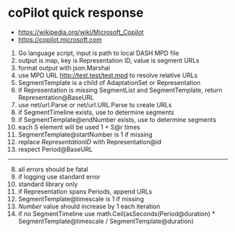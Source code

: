 # coPilot quick response

- <https://wikipedia.org/wiki/Microsoft_Copilot>
- https://copilot.microsoft.com

1. Go language script, input is path to local DASH MPD file
2. output is map, key is Representation ID, value is segment URLs
3. format output with json.Marshal
4. use MPD URL http://test.test/test.mpd to resolve relative URLs
5. SegmentTemplate is a child of AdaptationSet or Representation
6. if Representation is missing SegmentList and SegmentTemplate, return
   Representation@BaseURL
7. use net/url.Parse or net/url.URL.Parse to create URLs
8. if SegmentTimeline exists, use to determine segments
9. if SegmentTemplate@endNumber exists, use to determine segments
10. each S element will be used 1 + S@r times
11. SegmentTemplate@startNumber is 1 if missing
12. replace $RepresentationID$ with Representation@id
13. respect Period@BaseURL

---

8. all errors should be fatal
9. if logging use standard error
10. standard library only
12. if Representation spans Periods, append URLs
13. SegmentTemplate@timescale is 1 if missing
16. $Number$ value should increase by 1 each iteration
18. if no SegmentTimeline use
   math.Ceil(asSeconds(Period@duration) * SegmentTemplate@timescale / SegmentTemplate@duration)
